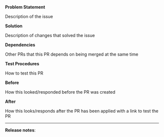 **Problem Statement**

Description of the issue

**Solution**

Description of changes that solved the issue

**Dependencies**

Other PRs that this PR depends on being merged at the same time

**Test Procedures**

How to test this PR

**Before**

How this looked/responded before the PR was created

**After**

How this looks/responds after the PR has been applied with a link to test the PR

---

**Release notes**:
<!--  Steps to write your release note:
1. Use the release-note-* labels to set the release note state (if you have access)
2. Enter your extended release note in the below block; leaving it blank means using the PR title as the release note. If no release note is required, just write `NONE`.
-->
```release-note
```
